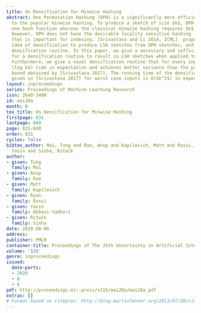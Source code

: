 ```yaml
---
title: On Densification for Minwise Hashing
abstract: One Permutation Hashing (OPH) is a significantly more efficient alternative
  to the popular minwise hashing. To produce a sketch of size $k$, OPH requires just
  one hash function whereas the classical minwise hashing requires $k$ hash functions.
  However, OPH does not have the desirable locality sensitive hashing (LSH) property
  that is important for indexing. [Srivastava and Li 2014, ICML]  proposed the novel
  idea of densification to produce LSH sketches from OPH sketches, and gave the first
  densification routine. In this paper, we give a necessary and sufficient condition
  for a densification routine to result in LSH sketches when applied to OPH sketches.
  Furthermore, we give a novel densification routine that for every input, takes O($k
  \log k$) time in expectation and achieves better variance than the previous best
  bound obtained by [Srivastava 2017]. The running time of the densification routine
  given in [Srivastava 2017] for worst case inputs is O($k^2$) in expectation.
layout: inproceedings
series: Proceedings of Machine Learning Research
issn: 2640-3498
id: mai20a
month: 0
tex_title: On Densification for Minwise Hashing
firstpage: 831
lastpage: 840
page: 831-840
order: 831
cycles: false
bibtex_author: Mai, Tung and Rao, Anup and Kapilevich, Matt and Rossi, Ryan and Abbasi-Yadkori,
  Yasin and Sinha, Ritwik
author:
- given: Tung
  family: Mai
- given: Anup
  family: Rao
- given: Matt
  family: Kapilevich
- given: Ryan
  family: Rossi
- given: Yasin
  family: Abbasi-Yadkori
- given: Ritwik
  family: Sinha
date: 2020-08-06
address: 
publisher: PMLR
container-title: Proceedings of The 35th Uncertainty in Artificial Intelligence Conference
volume: '115'
genre: inproceedings
issued:
  date-parts:
  - 2020
  - 8
  - 6
pdf: http://proceedings.mlr.press/v115/mai20a/mai20a.pdf
extras: []
# Format based on citeproc: http://blog.martinfenner.org/2013/07/30/citeproc-yaml-for-bibliographies/
---
```

